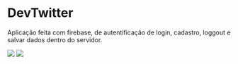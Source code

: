 <h1>DevTwitter</h1>

<p>Aplicação feita com firebase, de autentificação de login, cadastro, loggout e salvar dados dentro do servidor.</p>

<img src="https://ik.imagekit.io/9y6nhet7def/Login_gh33yERHE.PNG">

<img src="https://ik.imagekit.io/9y6nhet7def/Posts_-XFBh5A-o.PNG">

